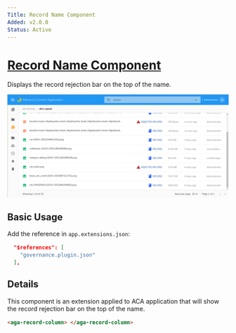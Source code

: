 ```yaml
---
Title: Record Name Component
Added: v2.0.0
Status: Active
---
```


# [Record Name Component](../../src/lib/record/components/record-name/record-name.component.ts)

Displays the record rejection bar on the top of the name.

![Example after installation](../docassets/images/record-name.png)

## Basic Usage

Add the reference in `app.extensions.json`:

```json
  "$references": [
    "governance.plugin.json"
  ],
```

## Details

This component is an extension applied to ACA application that will show the record rejection bar on the top of the name.

```html
<aga-record-column> </aga-record-column>
```
